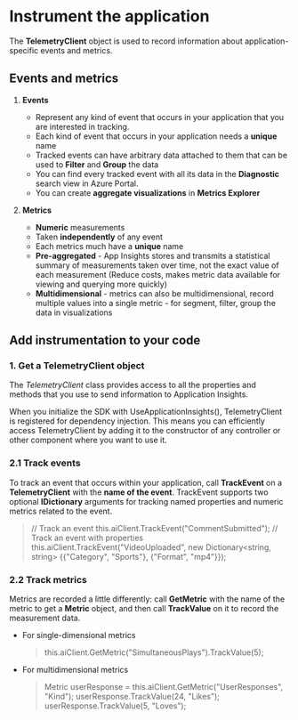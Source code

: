 # Instrument the application

The **TelemetryClient** object is used to record information about application-specific events and metrics.

## Events and metrics

1. **Events**
    * Represent any kind of event that occurs in your application that you are interested in tracking.
    * Each kind of event that occurs in your application needs a **unique** name
    * Tracked events can have arbitrary data attached to them that can be used to **Filter** and **Group** the data
    * You can find every tracked event with all its data in the **Diagnostic** search view in Azure Portal.
    * You can create **aggregate visualizations** in **Metrics Explorer**

2. **Metrics**
    * **Numeric** measurements
    * Taken **independently** of any event
    * Each metrics much have a **unique** name
    * **Pre-aggregated** - App Insights stores and transmits a statistical summary of measurements taken over time, not the exact value of each measurement (Reduce costs, makes metric data available for viewing and querying more quickly)
    * **Multidimensional** - metrics can also be multidimensional, record multiple values into a single metric - for segment, filter, group the data in visualizations

## Add instrumentation to your code

### 1. Get a TelemetryClient object

The *TelemetryClient* class provides access to all the properties and methods that you use to send information to Application Insights.

When you initialize the SDK with UseApplicationInsights(), TelemetryClient is registered for dependency injection. This means you can efficiently access TelemetryClient by adding it to the constructor of any controller or other component where you want to use it.

### 2.1 Track events

To track an event that occurs within your application, call **TrackEvent** on a **TelemetryClient** with the **name of the event**. TrackEvent supports two optional **IDictionary** arguments for tracking named properties and numeric metrics related to the event.

> // Track an event
> this.aiClient.TrackEvent("CommentSubmitted");
> // Track an event with properties
> this.aiClient.TrackEvent("VideoUploaded", new Dictionary<string, string> {{"Category", "Sports"}, {"Format", "mp4"}});

### 2.2 Track metrics

Metrics are recorded a little differently: call **GetMetric** with the name of the metric to get a **Metric** object, and then call **TrackValue** on it to record the measurement data.

* For single-dimensional metrics
    > this.aiClient.GetMetric("SimultaneousPlays").TrackValue(5);

* For multidimensional metrics
    > Metric userResponse = this.aiClient.GetMetric("UserResponses", "Kind");
    > userResponse.TrackValue(24, "Likes");
    > userResponse.TrackValue(5, "Loves");

